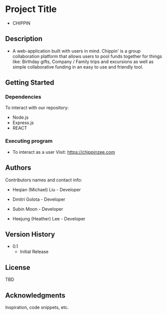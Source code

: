 # Project Title

* CHIPPIN


## Description

- A web-application built with users in mind. 
    Chippin' is a group collaboration platform that allows users to pool funds together for things like: Birthday gifts, Company / Family trips and excursions as well as simple collaborative funding in an easy to use and friendly tool.

## Getting Started

### Dependencies

To interact with our repository:
* Node.js
* Express.js
* REACT


### Executing program

* To interact as a user Visit:
https://chippinzee.com


## Authors

Contributors names and contact info:

* Heqian (Michael) Liu - Developer

* Dmitri Golota - Developer

* Subin Moon - Developer

* Heejung (Heather) Lee - Developer
 


## Version History

* 0.1
    * Initial Release

## License

TBD

## Acknowledgments

Inspiration, code snippets, etc.
